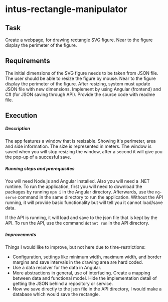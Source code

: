 # intus-rectangle-manipulator

## Task
Create a webpage, for drawing rectangle SVG figure.
Near to the figure display the perimeter of the figure.

## Requirements
The initial dimensions of the SVG figure needs to be taken from JSON file.
The user should be able to resize the figure by mouse.
Near to the figure display the perimeter of the figure.
After resizing, system must update JSON file with new dimensions.
Implement by using Angular (frontend) and C# (for JSON saving through API).
Provide the source code with readme file.

## Execution
##### Description
The app features a window that is resizable. Showing it's perimeter, area and side information. The size is represented in meters.
The window is saved when you will stop resizing the window, after a second it will give you the pop-up of a succesful save.

##### Running steps and prerequisites
You will need Node.js and Angular installed. Also you will need a .NET runtime.
To run the application, first you will need to download the packages by running ```npm i``` in the Angular directory.
Afterwards, use the  ```ng-serve``` command in the same directory to run the application.
Without the API running, it will provide basic functionality but will tell you it cannot load/save data.

If the API is running, it will load and save to the json file that is kept by the API.
To run the API, use the command ```dotnet run``` in the API directory.

##### Improvements
Things I would like to improve, but not here due to time-restrictions:
- Configuration, settings like minimum width, maximum width, and border margins and save intervals in the drawing area are hard coded.
- Use a data resolver for the data in Angular.
- More abstractions in general, use of interfacing. Create a mapping between data and functional model. Hide the implementation detail of getting the JSON behind a repository or service.
- Now we save directly to the json file in the API directory, I would make a database which would save the rectangle.
